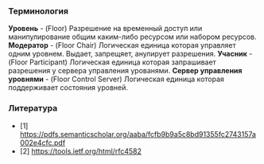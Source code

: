 ### Терминология

**Уровень** - (Floor) Разрешение на временный доступ или манипулирование общим каким-либо ресурсом или набором ресурсов.
**Модератор**  - (Floor Chair) Логическая единица которая управляет одним уровнем. Выдает, запрещяет, анулирует разрешения.
**Учасник** - (Floor Participant) Логическая единица которая запрашивает разрешения у сервера управления урованями.
**Сервер управления уровнями** - (Floor Control Server) Логическая единица которая поддерживает состояния уровней.

### Литература
- [1] https://pdfs.semanticscholar.org/aaba/fcfb9b9a5c8bd91355fc2743157a002e4cfc.pdf
- [2] https://tools.ietf.org/html/rfc4582
